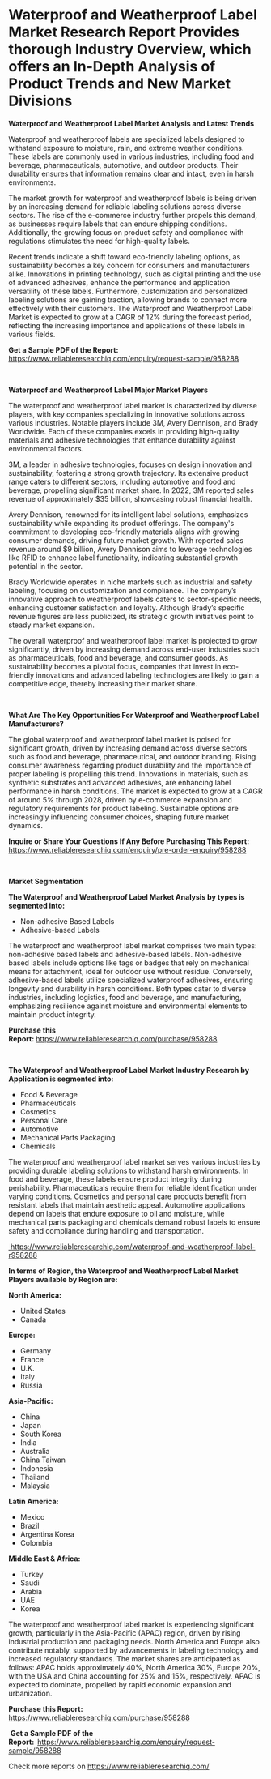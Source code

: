 <p><h1>Waterproof and Weatherproof Label Market Research Report Provides thorough Industry Overview, which offers an In-Depth Analysis of Product Trends and New Market Divisions</h1></p><p><strong>Waterproof and Weatherproof Label Market Analysis and Latest Trends</strong></p>
<p><p>Waterproof and weatherproof labels are specialized labels designed to withstand exposure to moisture, rain, and extreme weather conditions. These labels are commonly used in various industries, including food and beverage, pharmaceuticals, automotive, and outdoor products. Their durability ensures that information remains clear and intact, even in harsh environments.</p><p>The market growth for waterproof and weatherproof labels is being driven by an increasing demand for reliable labeling solutions across diverse sectors. The rise of the e-commerce industry further propels this demand, as businesses require labels that can endure shipping conditions. Additionally, the growing focus on product safety and compliance with regulations stimulates the need for high-quality labels.</p><p>Recent trends indicate a shift toward eco-friendly labeling options, as sustainability becomes a key concern for consumers and manufacturers alike. Innovations in printing technology, such as digital printing and the use of advanced adhesives, enhance the performance and application versatility of these labels. Furthermore, customization and personalized labeling solutions are gaining traction, allowing brands to connect more effectively with their customers. The Waterproof and Weatherproof Label Market is expected to grow at a CAGR of 12% during the forecast period, reflecting the increasing importance and applications of these labels in various fields.</p></p>
<p><strong>Get a Sample PDF of the Report:&nbsp;</strong> <a href="https://www.reliableresearchiq.com/enquiry/request-sample/958288?utm_campaign=2927&utm_medium=2&utm_source=Github&utm_content=ia&utm_term=21032025&utm_id=waterproof-and-weatherproof-label">https://www.reliableresearchiq.com/enquiry/request-sample/958288</a></p>
<p>&nbsp;</p>
<p><strong>Waterproof and Weatherproof Label Major Market Players</strong></p>
<p><p>The waterproof and weatherproof label market is characterized by diverse players, with key companies specializing in innovative solutions across various industries. Notable players include 3M, Avery Dennison, and Brady Worldwide. Each of these companies excels in providing high-quality materials and adhesive technologies that enhance durability against environmental factors.</p><p>3M, a leader in adhesive technologies, focuses on design innovation and sustainability, fostering a strong growth trajectory. Its extensive product range caters to different sectors, including automotive and food and beverage, propelling significant market share. In 2022, 3M reported sales revenue of approximately $35 billion, showcasing robust financial health.</p><p>Avery Dennison, renowned for its intelligent label solutions, emphasizes sustainability while expanding its product offerings. The company's commitment to developing eco-friendly materials aligns with growing consumer demands, driving future market growth. With reported sales revenue around $9 billion, Avery Dennison aims to leverage technologies like RFID to enhance label functionality, indicating substantial growth potential in the sector.</p><p>Brady Worldwide operates in niche markets such as industrial and safety labeling, focusing on customization and compliance. The company’s innovative approach to weatherproof labels caters to sector-specific needs, enhancing customer satisfaction and loyalty. Although Brady’s specific revenue figures are less publicized, its strategic growth initiatives point to steady market expansion.</p><p>The overall waterproof and weatherproof label market is projected to grow significantly, driven by increasing demand across end-user industries such as pharmaceuticals, food and beverage, and consumer goods. As sustainability becomes a pivotal focus, companies that invest in eco-friendly innovations and advanced labeling technologies are likely to gain a competitive edge, thereby increasing their market share.</p></p>
<p>&nbsp;</p>
<p><strong>What Are The Key Opportunities For Waterproof and Weatherproof Label Manufacturers?</strong></p>
<p><p>The global waterproof and weatherproof label market is poised for significant growth, driven by increasing demand across diverse sectors such as food and beverage, pharmaceutical, and outdoor branding. Rising consumer awareness regarding product durability and the importance of proper labeling is propelling this trend. Innovations in materials, such as synthetic substrates and advanced adhesives, are enhancing label performance in harsh conditions. The market is expected to grow at a CAGR of around 5% through 2028, driven by e-commerce expansion and regulatory requirements for product labeling. Sustainable options are increasingly influencing consumer choices, shaping future market dynamics.</p></p>
<p><strong>Inquire or Share Your Questions If Any Before Purchasing This Report:</strong> <a href="https://www.reliableresearchiq.com/enquiry/pre-order-enquiry/958288?utm_campaign=2927&utm_medium=2&utm_source=Github&utm_content=ia&utm_term=21032025&utm_id=waterproof-and-weatherproof-label">https://www.reliableresearchiq.com/enquiry/pre-order-enquiry/958288</a></p>
<p>&nbsp;</p>
<p><strong>Market Segmentation</strong></p>
<p><strong>The Waterproof and Weatherproof Label Market Analysis by types is segmented into:</strong></p>
<p><ul><li>Non-adhesive Based Labels</li><li>Adhesive-based Labels</li></ul></p>
<p><p>The waterproof and weatherproof label market comprises two main types: non-adhesive based labels and adhesive-based labels. Non-adhesive based labels include options like tags or badges that rely on mechanical means for attachment, ideal for outdoor use without residue. Conversely, adhesive-based labels utilize specialized waterproof adhesives, ensuring longevity and durability in harsh conditions. Both types cater to diverse industries, including logistics, food and beverage, and manufacturing, emphasizing resilience against moisture and environmental elements to maintain product integrity.</p></p>
<p><strong>Purchase this Report:&nbsp;</strong><a href="https://www.reliableresearchiq.com/purchase/958288?utm_campaign=2927&utm_medium=2&utm_source=Github&utm_content=ia&utm_term=21032025&utm_id=waterproof-and-weatherproof-label">https://www.reliableresearchiq.com/purchase/958288</a></p>
<p>&nbsp;</p>
<p><strong>The Waterproof and Weatherproof Label Market Industry Research by Application is segmented into:</strong></p>
<p><ul><li>Food & Beverage</li><li>Pharmaceuticals</li><li>Cosmetics</li><li>Personal Care</li><li>Automotive</li><li>Mechanical Parts Packaging</li><li>Chemicals</li></ul></p>
<p><p>The waterproof and weatherproof label market serves various industries by providing durable labeling solutions to withstand harsh environments. In food and beverage, these labels ensure product integrity during perishability. Pharmaceuticals require them for reliable identification under varying conditions. Cosmetics and personal care products benefit from resistant labels that maintain aesthetic appeal. Automotive applications depend on labels that endure exposure to oil and moisture, while mechanical parts packaging and chemicals demand robust labels to ensure safety and compliance during handling and transportation.</p></p>
<p><a href="https://www.reliableresearchiq.com/waterproof-and-weatherproof-label-r958288?utm_campaign=2927&utm_medium=2&utm_source=Github&utm_content=ia&utm_term=21032025&utm_id=waterproof-and-weatherproof-label">&nbsp;https://www.reliableresearchiq.com/waterproof-and-weatherproof-label-r958288</a></p>
<p><strong>In terms of Region, the Waterproof and Weatherproof Label Market Players available by Region are:</strong></p>
<p>
    <p> <strong> North America: </strong>
        <ul>
            <li>United States</li>
            <li>Canada</li>
        </ul>
        </p> 
    <p> <strong> Europe: </strong>
        <ul>
            <li>Germany</li>
            <li>France</li>
            <li>U.K.</li>
            <li>Italy</li>
            <li>Russia</li>
        </ul>
        </p> 
    <p> <strong> Asia-Pacific: </strong>
        <ul>
            <li>China</li>
            <li>Japan</li>
            <li>South Korea</li>
            <li>India</li>
            <li>Australia</li>
            <li>China Taiwan</li>
            <li>Indonesia</li>
            <li>Thailand</li>
            <li>Malaysia</li>
        </ul>
        </p> 
    <p> <strong> Latin America: </strong>
        <ul>
            <li>Mexico</li>
            <li>Brazil</li>
            <li>Argentina Korea</li>
            <li>Colombia</li>
        </ul>
        </p> 
    <p> <strong> Middle East & Africa: </strong>
        <ul>
            <li>Turkey</li>
            <li>Saudi</li>
            <li>Arabia</li>
            <li>UAE</li>
            <li>Korea</li>
        </ul>
    </p>
    </p>
<p><p>The waterproof and weatherproof label market is experiencing significant growth, particularly in the Asia-Pacific (APAC) region, driven by rising industrial production and packaging needs. North America and Europe also contribute notably, supported by advancements in labeling technology and increased regulatory standards. The market shares are anticipated as follows: APAC holds approximately 40%, North America 30%, Europe 20%, with the USA and China accounting for 25% and 15%, respectively. APAC is expected to dominate, propelled by rapid economic expansion and urbanization.</p></p>
<p><strong>Purchase this Report: </strong><a href="https://www.reliableresearchiq.com/purchase/958288?utm_campaign=2927&utm_medium=2&utm_source=Github&utm_content=ia&utm_term=21032025&utm_id=waterproof-and-weatherproof-label">https://www.reliableresearchiq.com/purchase/958288</a></p>
<p>&nbsp;<strong>Get a Sample PDF of the Report:&nbsp;&nbsp;</strong><a href="https://www.reliableresearchiq.com/enquiry/request-sample/958288?utm_campaign=2927&utm_medium=2&utm_source=Github&utm_content=ia&utm_term=21032025&utm_id=waterproof-and-weatherproof-label">https://www.reliableresearchiq.com/enquiry/request-sample/958288</a></p>
<p><strong></strong></p>
<p>Check more reports on <a href="https://www.reliableresearchiq.com/?utm_campaign=2927&utm_medium=2&utm_source=Github&utm_content=ia&utm_term=21032025&utm_id=waterproof-and-weatherproof-label">https://www.reliableresearchiq.com/</a></p>